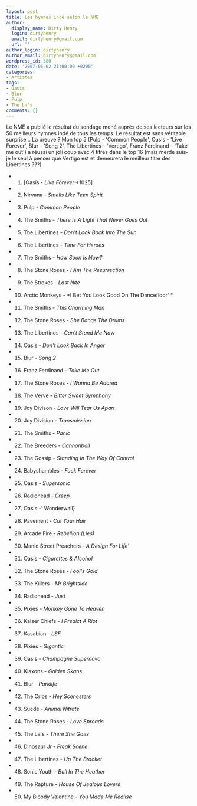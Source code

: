 ```yaml
---
layout: post
title: Les hymnes indé selon le NME
author:
  display_name: Dirty Henry
  login: dirtyhenry
  email: dirtyhenry@gmail.com
  url: ''
author_login: dirtyhenry
author_email: dirtyhenry@gmail.com
wordpress_id: 380
date: '2007-05-02 21:00:00 +0200'
categories:
- Artistes
tags:
- Oasis
- Blur
- Pulp
- The La's
comments: []
---
```

Le NME a publié le résultat du sondage mené auprès de ses lecteurs sur les 50 meilleurs hymnes indé de tous les temps. Le résultat est sans véritable surprise... La preuve ? Mon top 5 (Pulp - 'Common People', Oasis - 'Live Forever', Blur - 'Song 2', The Libertines - 'Vertigo', Franz Ferdinand - 'Take me out') a réussi un joli coup avec 4 titres dans le top 16 (mais merde suis-je le seul à penser que Vertigo est et demeurera le meilleur titre des Libertines ???)

- 1. [Oasis - *Live Forever*->1025]
- 2. Nirvana - *Smells Like Teen Spirit*
- 3. Pulp - *Common People*
- 4. The Smiths - *There Is A Light That Never Goes Out*
- 5. The Libertines - *Don't Look Back Into The Sun*
- 6. The Libertines - *Time For Heroes*
- 7. The Smiths - *How Soon Is Now?*
- 8. The Stone Roses - *I Am The Resurrection*
- 9. The Strokes - *Last Nite*
- 10. Arctic Monkeys - *I Bet You Look Good On The Dancefloor' *
- 11. The Smiths - *This Charming Man*
- 12. The Stone Roses - *She Bangs The Drums*
- 13. The Libertines - *Can't Stand Me Now*
- 14. Oasis - *Don't Look Back In Anger*
- 15. Blur - *Song 2*
- 16. Franz Ferdinand - *Take Me Out*
- 17. The Stone Roses - *I Wanna Be Adored*
- 18. The Verve - *Bitter Sweet Symphony*
- 19. Joy Divison - *Love Will Tear Us Apart*
- 20. Joy Division - *Transmission*
- 21. The Smiths - *Panic*
- 22. The Breeders - *Cannonball*
- 23. The Gossip - *Standing In The Way Of Control*
- 24. Babyshambles - *Fuck Forever*
- 25. Oasis - *Supersonic*
- 26. Radiohead - *Creep*
- 27. Oasis -' Wonderwall}
- 28. Pavement - *Cut Your Hair*
- 29. Arcade Fire - *Rebellion (Lies)*
- 30. Manic Street Preachers - *A Design For Life'*
- 31. Oasis - *Cigarettes & Alcohol*
- 32. The Stone Roses - *Fool's Gold*
- 33. The Killers - *Mr Brightside*
- 34. Radiohead - *Just*
- 35. Pixies - *Monkey Gone To Heaven*
- 36. Kaiser Chiefs - *I Predict A Riot*
- 37. Kasabian - *LSF*
- 38. Pixies - *Gigantic*
- 39. Oasis - *Champagne Supernova*
- 40. Klaxons - *Golden Skans*
- 41. Blur - *Parklife*
- 42. The Cribs - *Hey Scenesters*
- 43. Suede - *Animal Nitrate*
- 44. The Stone Roses - *Love Spreads*
- 45. The La's - *There She Goes*
- 46. Dinosaur Jr - *Freak Scene*
- 47. The Libertines - *Up The Bracket*
- 48. Sonic Youth - *Bull In The Heather*
- 49. The Rapture - *House Of Jealous Lovers*
- 50. My Bloody Valentine - *You Made Me Realise*
